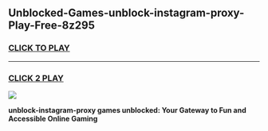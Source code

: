 
## Unblocked-Games-unblock-instagram-proxy-Play-Free-8z295
<h3>
<a href="https://premium76.site?title=unblock-instagram-proxy&ref=18A1">CLICK TO PLAY</a></h3>
<hr>

<h3>
<a href="https://premium76.site?title=unblock-instagram-proxy&ref=18A1">CLICK 2 PLAY</a>
  
</h3>

<a href="https://premium76.site?title=unblock-instagram-proxy&ref=18A1"><img src="https://clearcache.store/games.png"></a>


**unblock-instagram-proxy games unblocked: Your Gateway to Fun and Accessible Online Gaming**
